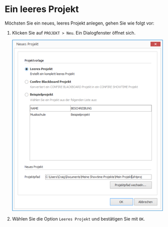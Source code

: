 # Ein leeres Projekt 

Möchsten Sie ein neues, leeres Projekt anlegen, gehen Sie wie folgt vor:

1. Klicken Sie auf `PROJEKT > Neu`. Ein Dialogfenster öffnet sich.
   
   ![Ein Beispielprojekt erstellen](../../../images/new-empty.png)

2. Wählen Sie die Option `Leeres Projekt` und bestätigen Sie mit `OK`.
